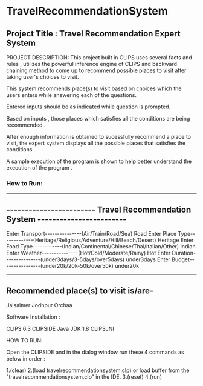 # TravelRecommendationSystem


## Project Title : Travel Recommendation Expert System

PROJECT DESCRIPTION: 
This project built in CLIPS uses several facts and rules , utilizes the powerful inference engine of CLIPS and backward chaining method to 
come up to recommend possible places to visit after taking user's choices to visit.


This system recommends place(s) to visit based on choices which the users enters while answering each of the questions.

Entered inputs should be as indicated while question is prompted.

Based on inputs , those places which satisfies all the conditions are being recommended .

After enough information is obtained to sucessfully recommend a place to visit, the expert system displays all the possible places that satisfies the conditions .

A sample execution of the program is shown to help better understand the execution of the program .


### How to Run:
------------------------------------------------------------------------------
------------------------ Travel Recommendation System ------------------------
------------------------------------------------------------------------------

Enter Transport---------------(Air/Train/Road/Sea)
Road
Enter Place Type-------------(Heritage/Religious/Adventure/Hill/Beach/Desert)
Heritage
Enter Food Type------------(Indian/Continental/Chinese/Thai/Italian/Other)
Indian
Enter Weather---------------(Hot/Cold/Moderate/Rainy)
Hot
Enter Duration---------------(under3days/3-5days/over5days)
under3days
Enter Budget----------------(under20k/20k-50k/over50k)
under20k

-----------------------------------------------------------------------------
Recommended place(s) to visit is/are-
-----------------------------------------------------------------------------

Jaisalmer
Jodhpur
Orchaa

Software Installation :

CLIPS 6.3
CLIPSIDE
Java JDK 1.8
CLIPSJNI

HOW TO RUN: 

Open the CLIPSIDE and in the dialog window run these 4 commands as below in order :

1.(clear)
2.(load travelrecommendationsystem.clp) or load buffer from the "travelrecommendationsystem.clp" in the IDE. 
3.(reset)
4.(run)
